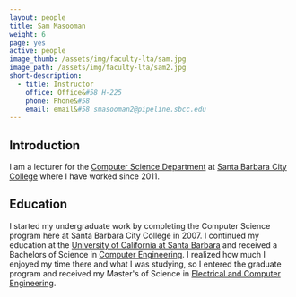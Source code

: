 ```yaml
---
layout: people
title: Sam Masooman
weight: 6
page: yes
active: people
image_thumb: /assets/img/faculty-lta/sam.jpg
image_path: /assets/img/faculty-lta/sam2.jpg
short-description:
  - title: Instructor
    office: Office&#58 H-225
    phone: Phone&#58 
    email: email&#58 smasooman2@pipeline.sbcc.edu
---
```


## Introduction
I am a lecturer for the [Computer Science Department](http://cs.sbcc.edu/) at [Santa Barbara City College](http://www.sbcc.edu/) where I have worked since 2011.

## Education
I started my undergraduate work by completing the Computer Science program here at Santa Barbara City College in 2007. I continued my education at the [University of California at Santa Barbara](http://www.ucsb.edu) and received a Bachelors of Science in [Computer Engineering](http://www.ce.ucsb.edu). I realized how much I enjoyed my time there and what I was studying, so I entered the graduate program and received my Master's of Science in [Electrical and Computer Engineering](http://www.ece.ucsb.edu).
